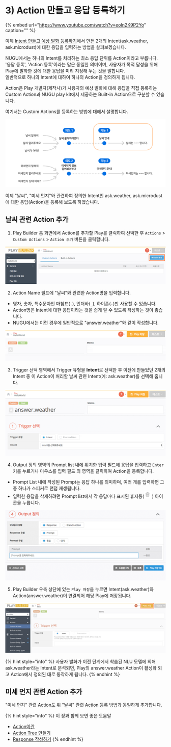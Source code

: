 # 3\) Action 만들고 응답 등록하기

{% embed url="https://www.youtube.com/watch?v=eoIn2K9P2Yo" caption="" %}

이제 [Intent 만들고 예상 발화 등록하기](create-an-intent-and-custom-utterances.md)에서 만든 2개의 Intent\(ask.weather, ask.microdust\)에 대한 응답을 입력하는 방법을 살펴보겠습니다.

NUGU에서는 하나의 Intent를 처리하는 최소 응답 단위를 Action이라고 부릅니다.  
'응답 등록', 'Action 등록'이라는 말은 동일한 의미이며, 사용자가 목적 달성을 위해 Play에 발화한 것에 대한 응답을 미리 지정해 두는 것을 말합니다.  
일반적으로 하나의 Intent에 대하여 하나의 Action을 정의하게 됩니다.

Action은 Play 개발자\(제작사\)가 사용자의 예상 발화에 대해 응답을 직접 등록하는 Custom Action과 NUGU play kit에서 제공하는 Built-in Action으로 구분할 수 있습니다.

여기서는 Custom Actions를 등록하는 방법에 대해서 설명합니다.

![](../../../.gitbook/assets/assets_ch3_313_01-1%20%283%29.png)

이제 "날씨", "미세 먼지"와 관련하여 정의한 Intent인 ask.weather, ask.microdust에 대한 응답\(Action\)을 등록해 보도록 하겠습니다.

## 날씨 관련 Action 추가

1. Play Builder 홈 화면에서 Action를 추가할 Play를 클릭하여 선택한 후 `Actions` &gt; `Custom Actions` &gt; `Action 추가` 버튼을 클릭합니다.

![](../../../.gitbook/assets/assets_ch3_313_c01%20%282%29.png)

2. Action Name 필드에 "날씨"와 관련한 Action명을 입력합니다.

* 영자, 숫자, 특수문자인 마침표\(`.`\), 언더바\(`_`\), 하이픈\(`-`\)만 사용할 수 있습니다.
* Action명은 Intent에 대한 응답이라는 것을 쉽게 알 수 있도록 작성하는 것이 좋습니다.
* NUGU에서는 이런 경우에 일반적으로 "answer.weather"와 같이 작성합니다.

![](../../../.gitbook/assets/assets_ch3_313_c02%20%282%29.gif)

3. Trigger 선택 영역에서 Trigger 유형을 **Intent**로 선택한 후 이전에 만들었던 2개의 Intent 중 이 Action이 처리할 날씨 관련 Intent\(예: ask.weather\)를 선택해 줍니다.

![](../../../.gitbook/assets/assets_ch3_313_c03-1%20%283%29.gif)

4. Output 정의 영역의 Prompt list 내에 위치한 입력 필드에 응답을 입력하고 `Enter` 키를 누르거나 마우스를 입력 필드 외 영역을 클릭하여 Action을 등록합니다.

* Prompt List 내에 작성된 Prompt는 응답 하나를 의미하며, 여러 개를 입력하면 그 중 하나가 스피커로 랜덤 재생됩니다.
* 입력한 응답을 삭제하려면 Prompt list에서 각 응답마다 표시된 휴지통\(![](../../../.gitbook/assets/assets_trash%20%282%29.png)\) 아이콘을 누릅니다.

![](../../../.gitbook/assets/assets_ch3_313_c04%20%282%29.gif)

5. Play Builder 우측 상단에 있는 `Play 저장`을 누르면 Intent\(ask.weather\)와 Action\(answer.weather\)이 연결되어 해당 Play에 저장됩니다.

![](../../../.gitbook/assets/assets_ch3_313_c05-1%20%282%29.png)

{% hint style="info" %}
사용자 발화가 이전 단계에서 학습된 NLU 모델에 의해 ask.weather라는 Intent로 분석되면, Play의 answer.weather Action이 활성화 되고 Action에서 정의된 대로 동작하게 됩니다.
{% endhint %}

## 미세 먼지 관련 Action 추가

"미세 먼지" 관련 Action도 위 "날씨" 관련 Action 등록 방법과 동일하게 추가합니다.

{% hint style="info" %}
이 장과 함께 보면 좋은 도움말

* [Action이란](../define-an-action/)
* [Action Tree 만들기](../define-an-action/use-branch-actions.md)
* [Response 작성하기](../define-an-action/use-responses/)
{% endhint %}

